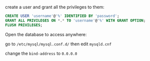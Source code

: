 create a user and grant all the privileges to them:

```sql
CREATE USER 'username'@'%' IDENTIFIED BY 'password';
GRANT ALL PRIVILEGES ON *.* TO 'username'@'%' WITH GRANT OPTION;
FLUSH PRIVILEGES;
```

Open the database to access anywhere:

go to `/etc/mysql/mysql.conf.d/` then edit `mysqld.cnf`

change the `bind-address` to `0.0.0.0`


